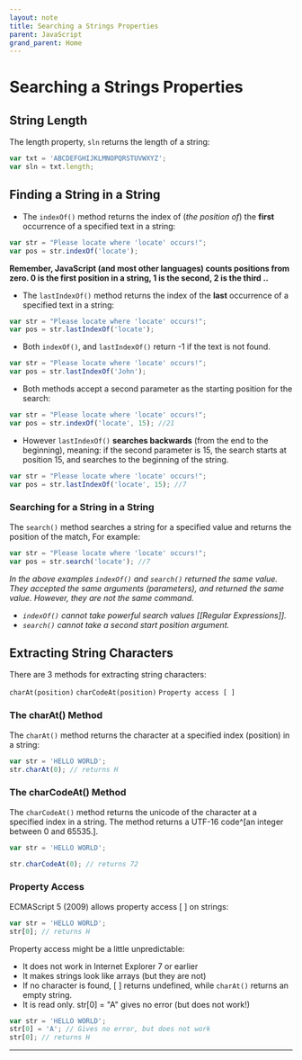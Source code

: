 ```yaml
---
layout: note
title: Searching a Strings Properties
parent: JavaScript
grand_parent: Home
---
```


# Searching a Strings Properties

## String Length

The length property, `sln` returns the length of a string:

```js
var txt = 'ABCDEFGHIJKLMNOPQRSTUVWXYZ';
var sln = txt.length;
```

## Finding a String in a String

- The `indexOf()` method returns the index of (_the position of_) the **first** occurrence of a specified text in a string:

```js
var str = "Please locate where 'locate' occurs!";
var pos = str.indexOf('locate');
```

**Remember, JavaScript (and most other languages) counts positions from zero. 0 is the first position in a string, 1 is the second, 2 is the third ..**

- The `lastIndexOf()` method returns the index of the **last** occurrence of a specified text in a string:

```js
var str = "Please locate where 'locate' occurs!";
var pos = str.lastIndexOf('locate');
```

- Both `indexOf()`, and `lastIndexOf()` return -1 if the text is not found.

```js
var str = "Please locate where 'locate' occurs!";
var pos = str.lastIndexOf('John');
```

- Both methods accept a second parameter as the starting position for the search:

```js
var str = "Please locate where 'locate' occurs!";
var pos = str.indexOf('locate', 15); //21
```

- However `lastIndexOf()` **searches backwards** (from the end to the beginning), meaning: if the second parameter is 15, the search starts at position 15, and searches to the beginning of the string.

```js
var str = "Please locate where 'locate' occurs!";
var pos = str.lastIndexOf('locate', 15); //7
```

### Searching for a String in a String

The `search()` method searches a string for a specified value and returns the position of the match, For example:

```js
var str = "Please locate where 'locate' occurs!";
var pos = str.search('locate'); //7
```

_In the above examples `indexOf()` and `search()` returned the same value. They accepted the same arguments (parameters), and returned the same value. However, they are not the same command._

- _`indexOf()` cannot take powerful search values [[Regular Expressions]]._
- _`search()` cannot take a second start position argument._

## Extracting String Characters

There are 3 methods for extracting string characters:

`charAt(position)`
`charCodeAt(position)`
`Property access [ ]`

### The charAt() Method

The `charAt()` method returns the character at a specified index (position) in a string:

```js
var str = 'HELLO WORLD';
str.charAt(0); // returns H
```

### The charCodeAt() Method

The `charCodeAt()` method returns the unicode of the character at a specified index in a string. The method returns a UTF-16 code^[an integer between 0 and 65535.].

```js
var str = 'HELLO WORLD';

str.charCodeAt(0); // returns 72
```

### Property Access

ECMAScript 5 (2009) allows property access [ ] on strings:

```js
var str = 'HELLO WORLD';
str[0]; // returns H
```

Property access might be a little unpredictable:

- It does not work in Internet Explorer 7 or earlier
- It makes strings look like arrays (but they are not)
- If no character is found, [ ] returns undefined, while `charAt()` returns an empty string.
- It is read only. str[0] = "A" gives no error (but does not work!)

```js
var str = 'HELLO WORLD';
str[0] = 'A'; // Gives no error, but does not work
str[0]; // returns H
```

---
